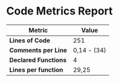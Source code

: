 # Code Metrics Report

| Metric                          | Value       |
|---------------------------------|-------------|
| **Lines of Code**               | 251         |
| **Comments per Line**           | 0,14 - (34) |
| **Declared Functions**          | 4           |
| **Lines per function**          | 29,25       |


